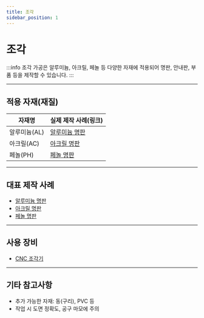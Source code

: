 ```yaml
---
title: 조각
sidebar_position: 1
---
```


# 조각

:::info
조각 가공은 알루미늄, 아크릴, 페놀 등 다양한 자재에 적용되어 명판, 안내판, 부품 등을 제작할 수 있습니다.
:::

---

## 적용 자재(재질)

| 자재명         | 실제 제작 사례(링크)           |
|----------------|-------------------------------|
| 알루미늄(AL)   | [알루미늄 명판](../../product/al-nameplate.md) |
| 아크릴(AC)     | [아크릴 명판](../../product/ac-nameplate.md)   |
| 페놀(PH)       | [페놀 명판](../../product/ph-nameplate.md)     |

---

## 대표 제작 사례
- [알루미늄 명판](../../product/al-nameplate.md)
- [아크릴 명판](../../product/ac-nameplate.md)
- [페놀 명판](../../product/ph-nameplate.md)

---

## 사용 장비
- [CNC 조각기](../../office-layout/equipment/gravo-large.md)

---

## 기타 참고사항
- 추가 가능한 자재: 동(구리), PVC 등
- 작업 시 도면 정확도, 공구 마모에 주의 